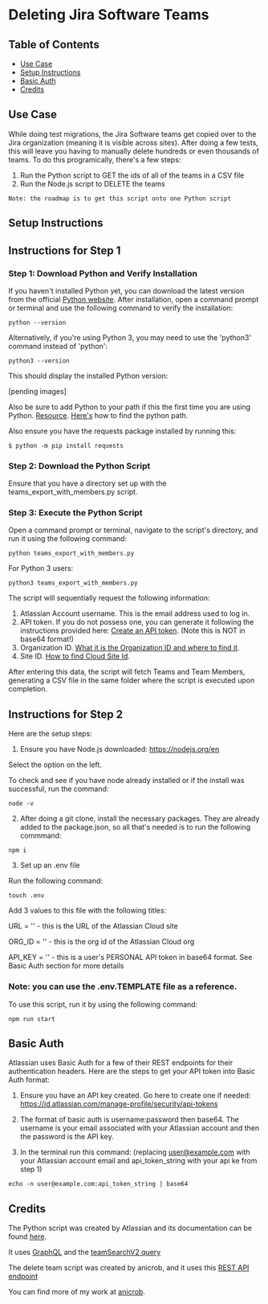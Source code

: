 # Deleting Jira Software Teams

## Table of Contents
* [Use Case](#use-case)
* [Setup Instructions](#setup-instructions)
* [Basic Auth](#basic-auth)
* [Credits](#credits)

## Use Case

While doing test migrations, the Jira Software teams get copied over to the Jira organization (meaning it is visible across sites). After doing a few tests, this will leave you having to manually delete hundreds or even thousands of teams. To do this programically, there's a few steps:

1. Run the Python script to GET the ids of all of the teams in a CSV file
2. Run the Node.js script to DELETE the teams

```
Note: the roadmap is to get this script onto one Python script
```

## Setup Instructions

## Instructions for Step 1

### Step 1: Download Python and Verify Installation
If you haven't installed Python yet, you can download the latest version from the official [Python website](https://www.python.org/downloads/). After installation, open a command prompt or terminal and use the following command to verify the installation: 
```
python --version
```

Alternatively, if you're using Python 3, you may need to use the 'python3' command instead of 'python': 
```
python3 --version
```

This should display the installed Python version:

[pending images]

Also be sure to add Python to your path if this the first time you are using Python. [Resource](https://phoenixnap.com/kb/add-python-to-path). [Here's](https://blog.enterprisedna.co/where-is-python-installed/) how to find the python path.

Also ensure you have the requests package installed by running this:

```
$ python -m pip install requests
```


### Step 2: Download the Python Script
Ensure that you have a directory set up with the teams_export_with_members.py script.

### Step 3: Execute the Python Script
Open a command prompt or terminal, navigate to the script's directory, and run it using the following command: 

```
python teams_export_with_members.py
```

For Python 3 users: 
```
python3 teams_export_with_members.py
```

The script will sequentially request the following information:

1. Atlassian Account username. This is the email address used to log in.
2. API token. If you do not possess one, you can generate it following the instructions provided here: [Create an API token](https://support.atlassian.com/atlassian-account/docs/manage-api-tokens-for-your-atlassian-account/#Create-an-API-token). (Note this is NOT in base64 format!)
3. Organization ID. [What it is the Organization ID and where to find it](https://confluence.atlassian.com/jirakb/what-it-is-the-organization-id-and-where-to-find-it-1207189876.html).
4. Site ID. [How to find Cloud Site Id](https://confluence.atlassian.com/jirakb/how-to-find-cloud-site-id-1272283178.html).


After entering this data, the script will fetch Teams and Team Members, generating a CSV file in the same folder where the script is executed upon completion.


## Instructions for Step 2

Here are the setup steps:

1. Ensure you have Node.js downloaded: https://nodejs.org/en 

Select the option on the left. 

To check and see if you have node already installed or if the install was successful, run the command:

~~~
node -v
~~~

2. After doing a git clone, install the necessary packages. They are already added to the package.json, so all that's needed is to run the following commmand:
~~~
npm i
~~~

3. Set up an .env file

Run the following command:
~~~
touch .env
~~~

Add 3 values to this file with the following titles:

URL = '' - this is the URL of the Atlassian Cloud site

ORG_ID = '' - this is the org id of the Atlassian Cloud org

API_KEY = '' - this is a user's PERSONAL API token in base64 format. See Basic Auth section for more details

### Note: you can use the .env.TEMPLATE file as a reference.

To use this script, run it by using the following command:

~~~
npm run start
~~~

## Basic Auth

Atlassian uses Basic Auth for a few of their REST endpoints for their authentication headers. Here are the steps to get your API token into Basic Auth format:

1. Ensure you have an API key created. Go here to create one if needed: https://id.atlassian.com/manage-profile/security/api-tokens

2. The format of basic auth is username:password then base64. The username is your email associated with your Atlassian account and then the password is the API key.

3. In the terminal run this command: (replacing user@example.com with your Atlassian account email and api_token_string with your api ke from step 1)

~~~
echo -n user@example.com:api_token_string | base64
~~~

## Credits

The Python script was created by Atlassian and its documentation can be found [here](https://confluence.atlassian.com/jirakb/exporting-atlassian-teams-and-members-data-from-my-organization-1364560115.html).

It uses [GraphQL](https://developer.atlassian.com/platform/teams/teams-graphql-api/using-team-query/) and the [teamSearchV2 query](https://developer.atlassian.com/platform/teams/graphql/#queries_teamSearchV2)

The delete team script was created by anicrob, and it uses this [REST API endpoint](https://developer.atlassian.com/platform/teams/rest/v1/api-group-teams-public-api/#api-gateway-api-public-teams-v1-org-orgid-teams-teamid-delete)

You can find more of my work at [anicrob](https://github.com/anicrob).